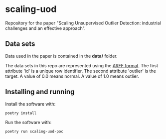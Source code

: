 # scaling-uod
Repository for the paper "Scaling Unsupervised Outlier Detection: industrial challenges and an effective approach".

## Data sets
Data used in the paper is contained in the **data/** folder.

The data sets in this repo are represented using the [ARFF format](https://www.cs.waikato.ac.nz/~ml/weka/arff.html). The first attribute 'id' is a unique row identifier. The second attribute 'outlier' is the target. A value of 0.0 means normal. A value of 1.0 means outlier.

## Installing and running

Install the software with:

```bash
poetry install
```

Run the software with:
```bash
poetry run scaling-uod-poc
```
